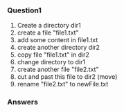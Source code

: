 ### Question1
1. Create a directory dir1
2. create a file "file1.txt"
3. add some content in file1.txt
4. create another directory dir2
5. copy file "file1.txt" in dir2
6. change directory to dir1
7. create another file "file2.txt"
8. cut and past this file to dir2 (move)
9. rename "file2.txt" to newFile.txt

### Answers
